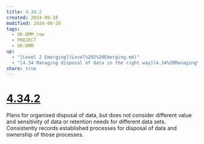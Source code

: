 ```yaml
---
title: 4.34.2
created: 2024-08-28
modified: 2024-08-28
tags:
  - UK-DMM_row
  - PROJECT
  - UK-DMM
up:
  - "[Level 2 Emerging](Level%202%20Emerging.md)"
  - "[4.34 Managing disposal of data in the right way](4.34%20Managing%20disposal%20of%20data%20in%20the%20right%20way.md)"
share: true
---
```

# [4.34.2](4.34.2.md)

Plans for organised disposal of data, but does not consider different value and sensitivity of data or retention needs for different data sets. Consistently records established processes for disposal of data and ownership of those processes.
